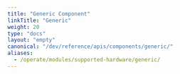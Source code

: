 ```yaml
---
title: "Generic Component"
linkTitle: "Generic"
weight: 20
type: "docs"
layout: "empty"
canonical: "/dev/reference/apis/components/generic/"
aliases:
  - /operate/modules/supported-hardware/generic/
---
```

